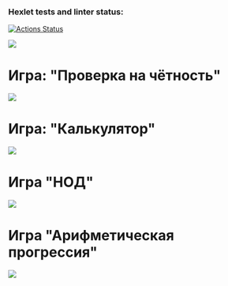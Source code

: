 ### Hexlet tests and linter status:
[![Actions Status](https://github.com/GICK00/frontend-project-44/workflows/hexlet-check/badge.svg)](https://github.com/GICK00/frontend-project-44/actions)

<a href="https://codeclimate.com/github/GICK00/frontend-project-44/maintainability"><img src="https://api.codeclimate.com/v1/badges/74820a1f2209c3c5586b/maintainability" /></a>

<h1>Игра: "Проверка на чётность"</h1>
<a href="https://asciinema.org/a/fpZFN8I2VDlWNFRN26RBVuHGQ" target="_blank"><img src="https://asciinema.org/a/fpZFN8I2VDlWNFRN26RBVuHGQ.svg" /></a>

<h1>Игра: "Калькулятор"</h1>
<a href="https://asciinema.org/a/P8o2COMwhI4SECm6doXhk1GUk" target="_blank"><img src="https://asciinema.org/a/P8o2COMwhI4SECm6doXhk1GUk.svg" /></a>

<h1>Игра "НОД"</h1>
<a href="https://asciinema.org/a/B53xcHo6V6mP71gAX2jgr8Zeg" target="_blank"><img src="https://asciinema.org/a/B53xcHo6V6mP71gAX2jgr8Zeg.svg" /></a>

<h1>Игра "Арифметическая прогрессия"</h1>
<a href="https://asciinema.org/a/xcXHR4jxP4kfY91mHjibfOomg" target="_blank"><img src="https://asciinema.org/a/xcXHR4jxP4kfY91mHjibfOomg.svg" /></a>
